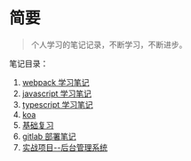 # 简要

> 个人学习的笔记记录，不断学习，不断进步。

笔记目录：

1. [webpack 学习笔记](/webpack/README.md ':target=_self')
2. [javascript 学习笔记](/javascript/README.md ':target=_self')
3. [typescript 学习笔记](/typescript/README.md ':target=_self')
4. [koa](/koa/README.md ':target=_self')
5. [基础复习](/interview/REAMDE.md ':target=_self')
6. [gitlab 部署笔记](/gitlab/README.md ':target=_self')
7. [实战项目--后台管理系统](/vue3-admin/README.md ':target=_self')
